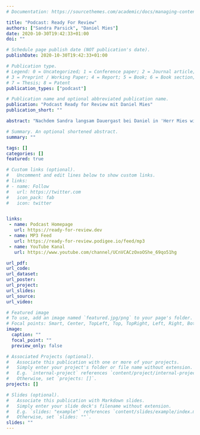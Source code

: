```yaml
---
# Documentation: https://sourcethemes.com/academic/docs/managing-content/

title: "Podcast: Ready For Review"
authors: ["Sandra Parsick", "Daniel Mies"]
date: 2020-10-30T19:42:33+01:00
doi: ""

# Schedule page publish date (NOT publication's date).
publishDate: 2020-10-30T19:42:33+01:00

# Publication type.
# Legend: 0 = Uncategorized; 1 = Conference paper; 2 = Journal article;
# 3 = Preprint / Working Paper; 4 = Report; 5 = Book; 6 = Book section;
# 7 = Thesis; 8 = Patent
publication_types: ["podcast"]

# Publication name and optional abbreviated publication name.
publication: "Podcast Ready for Review mit Daniel Mies"
publication_short: ""

abstract: "Nachdem Sandra langsam Dauergast bei Daniel in 'Herr Mies will's wissen' wurde, haben wir uns gedacht, ein eigener Podcast muss her. Und hier ist er. Ab und an machen wir auch Live-Coding auf YouTube. "

# Summary. An optional shortened abstract.
summary: ""

tags: []
categories: []
featured: true

# Custom links (optional).
#   Uncomment and edit lines below to show custom links.
# links:
# - name: Follow
#   url: https://twitter.com
#   icon_pack: fab
#   icon: twitter


links:
 - name: Podcast Homepage
   url: https://ready-for-review.dev
 - name: MP3 Feed
   url: https://ready-for-review.podigee.io/feed/mp3
 - name: YouTube Kanal
   url: https://www.youtube.com/channel/UCnVCACzOxoOShe_69qo51hg

url_pdf:
url_code:
url_dataset:
url_poster:
url_project:
url_slides:
url_source:
url_video:

# Featured image
# To use, add an image named `featured.jpg/png` to your page's folder.
# Focal points: Smart, Center, TopLeft, Top, TopRight, Left, Right, BottomLeft, Bottom, BottomRight.
image:
  caption: ""
  focal_point: ""
  preview_only: false

# Associated Projects (optional).
#   Associate this publication with one or more of your projects.
#   Simply enter your project's folder or file name without extension.
#   E.g. `internal-project` references `content/project/internal-project/index.md`.
#   Otherwise, set `projects: []`.
projects: []

# Slides (optional).
#   Associate this publication with Markdown slides.
#   Simply enter your slide deck's filename without extension.
#   E.g. `slides: "example"` references `content/slides/example/index.md`.
#   Otherwise, set `slides: ""`.
slides: ""
---
```

